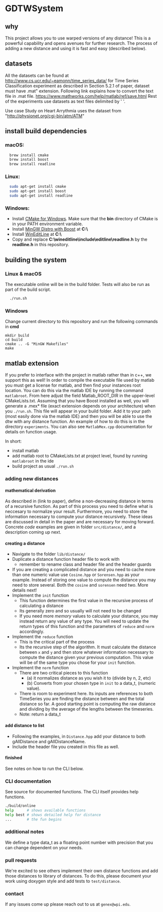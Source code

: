 # GDTWSystem

## why

This project allows you to use warped versions of any distance! This is a powerful capability and opens avenues for further research. The process of adding a new distance and using it is fast and easy (described below).

## datasets

All the datasets can be found at http://www.cs.ucr.edu/~eamonn/time_series_data/
for Time Series Classification experiment as described in Section 5.2.1 of paper, dataset must have 
.mat" extension. Following link explains how to convert the text file in .mat file. 
https://www.mathworks.com/help/matlab/ref/save.html
Rest of the experiments use datasets as text files delimited by ' '.

Use case Study on Heart Arrythmia uses the dataset from "http://physionet.org/cgi-bin/atm/ATM"


## install build dependencies

### macOS:

```bash
  brew install cmake
  brew install boost
  brew install readline
```

### Linux:

```bash
  sudo apt-get install cmake
  sudo apt-get install boost
  sudo apt-get install readline
```

### Windows:

- Install [CMake for Windows](https://cmake.org/download/). Make sure that the **bin** directory of CMake is in your PATH environment variable.
- Install [MinGW Distro with Boost](https://nuwen.net/mingw.html) at **C:\\**
- Install [WinEditLine](https://sourceforge.net/projects/mingweditline/files/) at **C:\\**
- Copy and replace **C:\wineditline\include\editline\readline.h** by the **readline.h** in this repository.

## building the system

### Linux & macOS
The executable online will be in the build folder.
Tests will also be run as part of the build script.

```bash
  ./run.sh
```

### Windows

Change current directory to this repository and run the following commands in **cmd**
```
mkdir build
cd build
cmake .. -G "MinGW Makefiles"
make
```
## matlab extension

If you prefer to interface with the project in matlab rather than in c++, we support this as well! In order to compile the executable file used by matlab you must get a license for matlab, and then find your instances root location. You can do this via the matlab IDE by running the command `matlabroot`. From here adjust the field Matlab_ROOT_DIR in the upper-level CMakeLists.txt. Assuming that you have Boost installed as well, you will generate a .mex* file (exact extension depends on your architecture) when you `./run.sh`. This file will appear in your build folder. Add it to your path (most easily done via the matlab IDE) and then you will be able to use the dtw with any distance function. An example of how to do this is in the directory `experiments`. You can also see `MatlabMex.cpp` documentation for details on function usage.

In short:
* install matlab
* add matlab root to CMakeLists.txt at project level, found by running `matlabroot` in the ide
* build project as usual `./run.sh`

### adding new distances

#### mathematical derivation

As described in (link to paper), define a non-decreasing distance in terms of a recursive function. As part of this process you need to define what is neccesary to normalize your result. Furthermore, you need to store the information necessary to compute your distance recursively. These ideas are discussed in detail in the paper and are necessary for moving forward. Concrete *code* examples are given in folder `src/distance/`, and a description coming up next.

#### creating a distance

* Navigate to the folder `lib/distance/`
* Duplicate a distance function header file to work with
  * remember to rename class and header file and the header guards
* If you are creating a complicated distance and you need to cache more than one numeric value use `Cosine.hpp` or `Sorensen.hpp` as your example. Instead of storing one value to compute the distance you may need to store several. Both the `cosine` and `sorensen` need two. More details next!
* Implement the `init` function
  * This function determines the first value in the recursive process of calculating a distance
  * Its generally zero and so usually will not need to be changed
  * If you need more *memory* values to calculate your distance, you may instead return any value of any type. You will need to update the return types of this function and the parameters of `reduce` and `norm` accordingly.
* Implement the `reduce` function
  * This is the critical part of the process
  * Its the recursive step of the algorithm. It must calculate the distance between `x` and `y` and then store whatever information necessary to compute the distance given your previous computation. This value will be of the same type you chose for your `init` function.
* Implement the `norm` function
  * There are two critical pieces to this function
    * (a) it normalizes distance as you wish it to (divide by n, 2, etc)
    * (b) Converts from your chosen type in `init` to a data_t, (numeric value).
  * There is room to experiment here. Its inputs are references to both TimeSeries you are finding the distance between and the total distance so far. A good starting point is computing the raw distance and dividing by the average of the lengths between the timeseries.
  * Note: return a data_t

#### add distance to list

* Following the examples, in `Distance.hpp` add your distance to both gAllDistance and gAllDistanceName.
* Include the header file you created in this file as well.

#### finished

See notes on how to run the CLI below.

### CLI documentation

See source for documented functions. The CLI itself provides help functions.

```bash
./build/online
help      # shows available functions
help best # shows detailed help for distance
...       # the fun begins
```

### additional notes

We define a type data_t as a floating point number with precision that you can change dependent on your needs.

### pull requests

We're excited to see others implement their own distance functions and add those distances to library of distances. To do this, please document your work using doxygen style and add tests to `test/distance`.

### contact

If any issues come up please reach out to us at `genex@wpi.edu`.